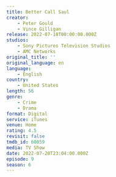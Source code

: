 ```yaml
---
title: Better Call Saul
creator:
    - Peter Gould
    - Vince Gilligan
release: 2022-07-18T00:00:00.000Z
studios:
    - Sony Pictures Television Studios
    - AMC Networks
original_title: ''
original_language: en
language:
    - English
country:
    - United States
length: 56
genre:
    - Crime
    - Drama
format: Digital
service: iTunes
venue: Home
rating: 4.5
revisit: false
tmdb_id: 60059
media: TV Show
date: 2022-07-20T23:04:00.000Z
episode: 9
season: 6
---
```

